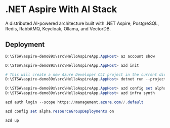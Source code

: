 # .NET Aspire With AI Stack

A distributed AI-powered architecture built with .NET Aspire, PostgreSQL, Redis, RabbitMQ, Keycloak, Ollama, and VectorDB.

## Deployment

```powershell
D:\STSA\aspire-demo89x\src\HelloAspireApp.AppHost> az account show

D:\STSA\aspire-demo89x\src\HelloAspireApp.AppHost> azd init

# This will create a new Azure Developer CLI project in the current directory.
D:\STSA\aspire-demo89x\src\HelloAspireApp.AppHost> dotnet run --project .\HelloAspireApp.AppHost.csproj --publisher manifest --output-path ./aspire-manifest.json

D:\STSA\aspire-demo89x\src\HelloAspireApp.AppHost> azd config set alpha.infraSynth on
D:\STSA\aspire-demo89x\src\HelloAspireApp.AppHost> azd infra synth

azd auth login --scope https://management.azure.com//.default

azd config set alpha.resourceGroupDeployments on

azd up
```
